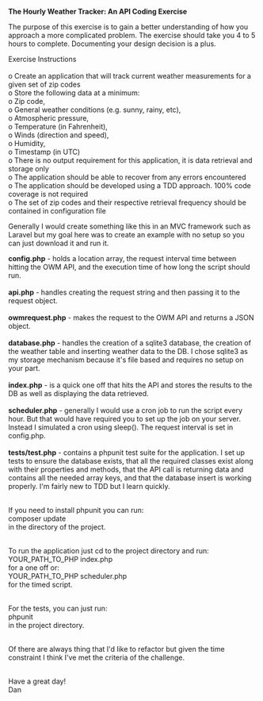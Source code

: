 <strong>The Hourly Weather Tracker: An API Coding Exercise</strong>

<p>The purpose of this exercise is to gain a better understanding of how you approach a more complicated problem. The exercise should take you 4 to 5 hours to complete. Documenting your design decision is a plus.

Exercise Instructions <br>
<br>o    Create an application that will track current weather measurements for a given set of zip codes
<br>o    Store the following data at a minimum:
<br>o    Zip code,
<br>o    General weather conditions (e.g. sunny, rainy, etc),
<br>o    Atmospheric pressure,
<br>o    Temperature (in Fahrenheit),
<br>o    Winds (direction and speed),
<br>o    Humidity,
<br>o    Timestamp (in UTC)
<br>o    There is no output requirement for this application, it is data retrieval and storage only
<br>o    The application should be able to recover from any errors encountered
<br>o    The application should be developed using a TDD approach. 100% code coverage is not required
<br>o     The set of zip codes and their respective retrieval frequency should be contained in configuration file
</p>


<p>
Generally I would create something like this in an MVC framework such as Laravel but my goal here was to create an example with no setup so you can just download it and run it.

<strong>config.php</strong> - holds a location array, the request interval time between hitting the OWM API, and the execution time of how long the script should run.<br><br>
<strong>api.php</strong> - handles creating the request string and then passing it to the request object.<br><br>
<strong>owmrequest.php</strong> - makes the request to the OWM API and returns a JSON object.<br><br>
<strong>database.php</strong> - handles the creation of a sqlite3 database, the creation of the weather table and inserting weather data to the DB. I chose sqlite3 as my storage mechanism because it's file based and requires no setup on your part.<br><br>
<strong>index.php</strong> - is a quick one off that hits the API and stores the results to the DB as well as displaying the data retrieved.<br><br>
<strong>scheduler.php</strong> - generally I would use a cron job to run the script every hour. But that would have required you to set up the job on your server. Instead I simulated a cron using sleep(). The request interval is set in config.php.<br><br>
<strong>tests/test.php</strong> - contains a phpunit test suite for the application.  I set up tests to ensure the database exists, that all the required classes exist along with their properties and methods, that the API call is returning data and contains all the needed array keys, and that the database insert is working properly. I'm fairly new to TDD but I learn quickly. <br><br>

If you need to install phpunit you can run:<br>
composer update<br>
in the directory of the project.<br><br>

To run the application just cd to the project directory and run: <br>
YOUR_PATH_TO_PHP index.php <br>
for a one off or: <br>
YOUR_PATH_TO_PHP scheduler.php <br>
for the timed script. <br><br>

For the tests, you can just run: <br>
phpunit <br>
in the project directory.<br><br>

Of there are always thing that I'd like to refactor but given the time constraint I think I've met the criteria of the challenge. <br><br>

Have a great day!<br>
Dan
</p>
